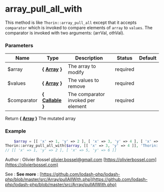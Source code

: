 # array_pull_all_with

This method is like `Thorin::array_pull_all` except that it accepts `comparator` which
is invoked to compare elements of `array` to `values`. The comparator is
invoked with two arguments: (arrVal, othVal).



### Parameters
Name  |  Type  |  Description  |  Status  |  Default
------------  |  ------------  |  ------------  |  ------------  |  ------------
$array  |  **{ [Array](http://php.net/manual/en/language.types.array.php) }**  |  The array to modify  |  required  |
$values  |  **{ [Array](http://php.net/manual/en/language.types.array.php) }**  |  The values to remove  |  required  |
$comparator  |  **{ [Callable](http://php.net/manual/en/language.types.callable.php) }**  |  The comparator invoked per element  |  required  |

Return **{ [Array](http://php.net/manual/en/language.types.array.php) }** The mutated array

### Example
```php
	$array = [[ 'x' => 1, 'y' => 2 ], [ 'x' => 3, 'y' => 4 ], [ 'x' => 5, 'y' => 6 ]];
Thorin::array_pull_all_with($array, [[ 'x' => 3, 'y' => 4 ]], 'Thorin::is_equal');
// [[ 'x' => 1, 'y' => 2 ], [ 'x' => 5, 'y' => 6 ]]
```
Author : Olivier Bossel [olivier.bossel@gmail.com](mailto:olivier.bossel@gmail.com) [https://olivierbossel.com](https://olivierbossel.com)

See : **See more** : [https://github.com/lodash-php/lodash-php/blob/master/src/Array/pullAllWith.php](https://github.com/lodash-php/lodash-php/blob/master/src/Array/pullAllWith.php)